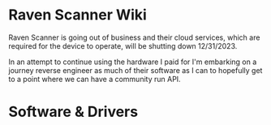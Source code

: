 # Raven Scanner Wiki


Raven Scanner is going out of business and their cloud services, which are required for the device to operate, will be shutting down 12/31/2023. 

In an attempt to continue using the hardware I paid for I'm embarking on a journey reverse engineer as much of their software as I can to hopefully get to a point where we can have a community run API.


# Software & Drivers
